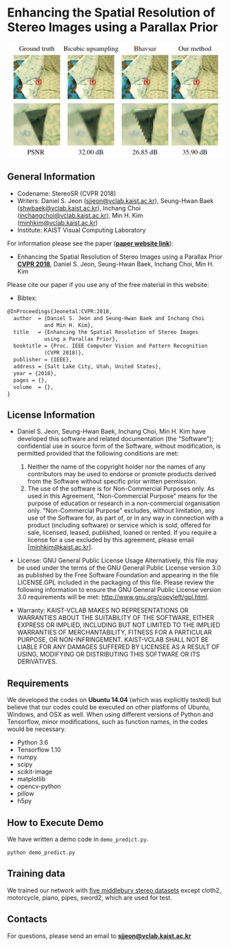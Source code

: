 # Enhancing the Spatial Resolution of Stereo Images using a Parallax Prior
![teaser](./paper-teaser.png "Paper Teaser")

## General Information
- Codename: StereoSR (CVPR 2018)
- Writers:  Daniel S. Jeon (sjjeon@vclab.kaist.ac.kr), 	Seung-Hwan Baek (shwbaek@vclab.kaist.ac.kr), Inchang Choi (inchangchoi@vclab.kaist.ac.kr), Min H. Kim (minhkim@vclab.kaist.ac.kr)
- Institute: KAIST Visual Computing Laboratory

For information please see the paper ([**paper website link**](http://vclab.kaist.ac.kr/cvpr2018/)):
 - Enhancing the Spatial Resolution of Stereo Images using a Parallax Prior
   [**CVPR 2018**](http://cvpr2018.thecvf.com/), Daniel S. Jeon, Seung-Hwan Baek, Inchang Choi, Min H. Kim

Please cite our paper if you use any of the free material in this website:
- Bibtex:
```
@InProceedings{Jeonetal:CVPR:2018,
  author  = {Daniel S. Jeon and Seung-Hwan Baek and Inchang Choi
            and Min H. Kim},
  title   = {Enhancing the Spatial Resolution of Stereo Images
            using a Parallax Prior},
  booktitle = {Proc. IEEE Computer Vision and Pattern Recognition
            (CVPR 2018)},
  publisher = {IEEE},  
  address = {Salt Lake City, Utah, United States},
  year = {2018},
  pages = {},
  volume  = {},
}    
```

## License Information

- Daniel S. Jeon, Seung-Hwan Baek, Inchang Choi, Min H. Kim have developed this software and related documentation (the "Software"); confidential use in source form of the Software, without modification, is permitted provided that the following conditions are met:
  1. Neither the name of the copyright holder nor the names of any contributors may be used to endorse or promote products derived from the Software without specific prior written permission.
  2. The use of the software is for Non-Commercial Purposes only. As used in this Agreement, "Non-Commercial Purpose" means for the purpose of education or research in a non-commercial organisation only. "Non-Commercial Purpose" excludes, without limitation, any use of the Software for, as part of, or in any way in connection with a product (including software) or service which is sold, offered for sale, licensed, leased, published, loaned or rented. If you require a license for a use excluded by this agreement, please email [minhkim@kaist.ac.kr].

- License:  GNU General Public License Usage
Alternatively, this file may be used under the terms of the GNU General Public License version 3.0 as published by the Free Software Foundation and appearing in the file LICENSE.GPL included in the packaging of this file. Please review the following information to ensure the GNU General Public License version 3.0 requirements will be met: http://www.gnu.org/copyleft/gpl.html.

- Warranty: KAIST-VCLAB MAKES NO REPRESENTATIONS OR WARRANTIES ABOUT THE SUITABILITY OF THE SOFTWARE, EITHER EXPRESS OR IMPLIED, INCLUDING BUT NOT LIMITED TO THE IMPLIED WARRANTIES OF MERCHANTABILITY, FITNESS FOR A PARTICULAR PURPOSE, OR NON-INFRINGEMENT. KAIST-VCLAB SHALL NOT BE LIABLE FOR ANY DAMAGES SUFFERED BY LICENSEE AS A RESULT OF USING, MODIFYING OR DISTRIBUTING THIS SOFTWARE OR ITS DERIVATIVES.

## Requirements
We developed the codes on **Ubuntu 14.04** (which was explicitly tested) but believe that our codes could be executed on other platforms of Ubuntu, Windows, and OSX as well. When using different versions of Python and Tensorflow, minor modifications, such as function names, in the codes would be necessary.
* Python 3.6
* Tensorflow 1.10
* numpy
* scipy
* scikit-image
* matplotlib
* opencv-python
* pillow
* h5py

## How to Execute Demo
We have written a demo code in `demo_predict.py`.
```console
python demo_predict.py
```

## Training data
We trained our network with [five middlebury stereo datasets](http://vision.middlebury.edu/stereo/data/) except cloth2, motorcycle, piano, pipes, sword2, which are used for test.

## Contacts
For questions, please send an email to **sjjeon@vclab.kaist.ac.kr**

